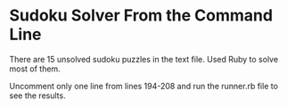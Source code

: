 # Sudoku Solver From the Command Line

There are 15 unsolved sudoku puzzles in the text file. Used Ruby to solve most of them. 

Uncomment only one line from lines 194-208 and run the runner.rb file to see the results.